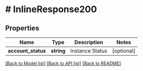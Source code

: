 # # InlineResponse200

## Properties

Name | Type | Description | Notes
------------ | ------------- | ------------- | -------------
**account_status** | **string** | Instance Status | [optional]

[[Back to Model list]](../../README.md#models) [[Back to API list]](../../README.md#endpoints) [[Back to README]](../../README.md)
